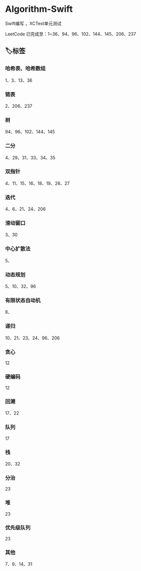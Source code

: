 # Algorithm-Swift
Swift编写 ，XCTest单元测试   

LeetCode 已完成至：1~36、94、96、102、144、145、206、237

## 🏷标签

### 哈希表、哈希数组
1、3、13、36

### 链表
2、206、237

### 树
94、96、102、144、145

### 二分
4、29、31、33、34、35

### 双指针
4、11、15、16、18、19、26、27

### 迭代
4、6、21、24、206

### 滑动窗口
3、30

### 中心扩散法
5、

### 动态规划
5、10、32、96

### 有限状态自动机
8、

### 递归
10、21、23、24、96、206

### 贪心
12

### 硬编码
12

### 回溯
17、22

### 队列
17

### 栈
20、32

### 分治
23

### 堆
23

### 优先级队列
23

### 其他
7、9、14、31
